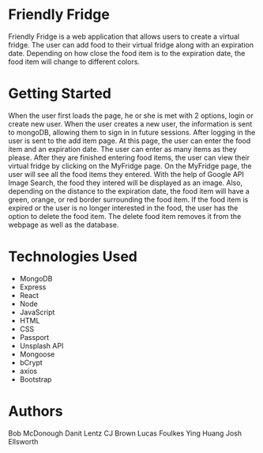# Friendly Fridge
Friendly Fridge is a web application that allows users to create a virtual fridge. The user can add food to their virtual fridge along with an expiration date. Depending on how close the food item is to the expiration date, the food item will change to different colors.
# Getting Started
When the user first loads the page, he or she is met with 2 options, login or create new user. When the user creates a new user, the information is sent to mongoDB, allowing them to sign in in future sessions.
After logging in the user is sent to the add item page. At this page, the user can enter the food item and an expiration date. The user can enter as many items as they please. After they are finished entering food items, the user can view their virtual fridge by clicking on the MyFridge page.
On the MyFridge page, the user will see all the food items they entered. With the help of Google API Image Search, the food they intered will be displayed as an image. Also, depending on the distance to the expiration date, the food item will have a green, orange, or red border surrounding the food item.
If the food item is expired or the user is no longer interested in the food, the user has the option to delete the food item. The delete food item removes it from the webpage as well as the database.
# Technologies Used
* MongoDB
* Express
* React
* Node
* JavaScript
* HTML
* CSS
* Passport
* Unsplash API
* Mongoose
* bCrypt
* axios
* Bootstrap
# Authors
Bob McDonough
Danit Lentz
CJ Brown
Lucas Foulkes
Ying Huang
Josh Ellsworth